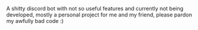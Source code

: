 A shitty discord bot with not so useful features and currently not being developed, mostly a personal project for me and my friend, please pardon my awfully bad code :)
